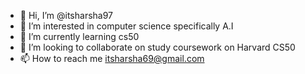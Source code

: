 - 👋 Hi, I’m @itsharsha97
- 👀 I’m interested in computer science specifically A.I
- 🌱 I’m currently learning cs50
- 💞️ I’m looking to collaborate on study coursework on Harvard CS50
- 📫 How to reach me itsharsha69@gmail.com

<!---
itsharsha97/itsharsha97 is a ✨ special ✨ repository because its `README.md` (this file) appears on your GitHub profile.
You can click the Preview link to take a look at your changes.
--->
